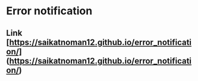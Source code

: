 # Error notification

## Link [https://saikatnoman12.github.io/error_notification/] (https://saikatnoman12.github.io/error_notification/)
